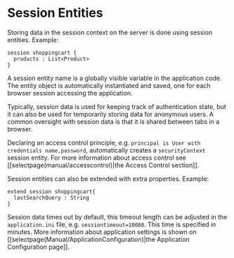# Session Entities

Storing data in the session context on the server is done using session entities. Example:

    session shoppingcart {
      products : List<Product>
    }

A session entity name is a globally visible variable in the application code. The entity object is automatically instantiated and saved, one for each browser session accessing the application.

Typically, session data is used for keeping track of authentication state, but it can also be used for temporarily storing data for anonymous users. A common oversight with session data is that it is shared between tabs in a browser.

Declaring an access control principle, e.g. `principal is User with credentials name,password`, automatically creates a `securityContext` session entity. For more information about access control see [[selectpage(manual/accesscontrol)|the Access Control section]].

Session entities can also be extended with extra properties. Example:

    extend session shoppingcart{
      lastSearchQuery : String
    }

Session data times out by default, this timeout length can be adjusted in the `application.ini` file, e.g. `sessiontimeout=10080`. This time is specified in minutes. More information about application settings is shown on [[selectpage(Manual/ApplicationConfiguration)|the Application Configuration page]].
